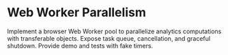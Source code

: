 # Web Worker Parallelism
Implement a browser Web Worker pool to parallelize analytics computations with transferable objects.
Expose task queue, cancellation, and graceful shutdown. Provide demo and tests with fake timers.
